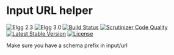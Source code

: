 Input URL helper
================

![Elgg 2.3](https://img.shields.io/badge/Elgg-2.3-green.svg)
![Elgg 3.0](https://img.shields.io/badge/Elgg-3.0-green.svg)
[![Build Status](https://scrutinizer-ci.com/g/ColdTrick/input_url_helper/badges/build.png?b=master)](https://scrutinizer-ci.com/g/ColdTrick/input_url_helper/build-status/master)
[![Scrutinizer Code Quality](https://scrutinizer-ci.com/g/ColdTrick/input_url_helper/badges/quality-score.png?b=master)](https://scrutinizer-ci.com/g/ColdTrick/input_url_helper/?branch=master)
[![Latest Stable Version](https://poser.pugx.org/coldtrick/input_url_helper/v/stable.svg)](https://packagist.org/packages/coldtrick/input_url_helper)
[![License](https://poser.pugx.org/coldtrick/input_url_helper/license.svg)](https://packagist.org/packages/coldtrick/input_url_helper)

Make sure you have a schema prefix in input/url
